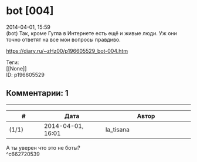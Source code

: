 bot [004]
=========

  
2014-04-01, 15:59  
 (bot) Так, кроме Гугла в Интернете есть ещё и живые люди. Уж они точно ответят на все мои вопросы правдиво.   
  
<https://diary.ru/~zHz00/p196605529_bot-004.htm>  
  
Теги:  
[[None]]  
ID: p196605529  


Комментарии: 1
--------------

  


---



|         #         |              Дата              |                     Автор                     |           ID           |
| --- | --- | --- | --- |
| (1/1) | 2014-04-01, 16:01 | la\_tisana | c662720539 |

  
 А ты уверен что это не боты?   
 ^c662720539